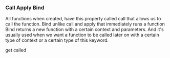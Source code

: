 
### Call Apply Bind

All functions when created, have this property called call that allows us to call the function.
Bind unlike call and apply that immediately runs a function Bind returns a new function with a certain context and parameters.
And it's usually used when we want a function to be called later on with a certain type of context or a certain type of this keyword.

get called